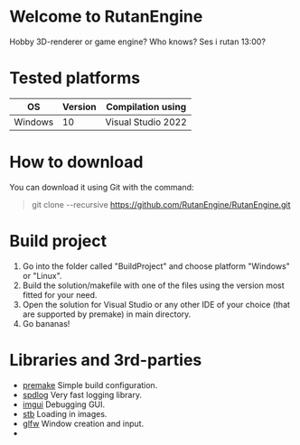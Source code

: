 # Welcome to RutanEngine
Hobby 3D-renderer or game engine? Who knows? Ses i rutan 13:00?

# Tested platforms
| OS        | Version   | Compilation using   |
|-----------|-----------|---------------------|
| Windows   | 10        | Visual Studio 2022  |


# How to download
You can download it using Git with the command:
> git clone --recursive https://github.com/RutanEngine/RutanEngine.git

# Build project
1. Go into the folder called "BuildProject" and choose platform "Windows" or "Linux".
2. Build the solution/makefile with one of the files using the version most fitted for your need.
3. Open the solution for Visual Studio or any other IDE of your choice (that are supported by premake) in main directory.
4. Go bananas!

# Libraries and 3rd-parties
* [premake](https://github.com/premake/premake-core/) Simple build configuration.
* [spdlog](https://github.com/gabime/spdlog) Very fast logging library.
* [imgui](https://github.com/ocornut/imgui) Debugging GUI.
* [stb](https://github.com/nothings/stb) Loading in images.
* [glfw](https://github.com/glfw/glfw) Window creation and input.
* 